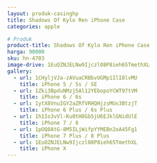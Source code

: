 ```yaml
---
layout: produk-casinghp
title: Shadows Of Kylo Ren iPhone Case
categories: apple

# Produk
product-title: Shadows Of Kylo Ren iPhone Case
harga: 90000
sku: hn-4703
image-drive: 1EuOZNJELNw9Ijczl08P8ieh65TmethXL
gallery:
  - url: 1CHyljVJa-zAVuaCRBbvUGMp1IlI8lvMU
    title: iPhone 5 / 5s / SE
  - url: 1Zki3BpduNMzj5Al12YEbopoYCWT97tVM
    title: iPhone 6 / 6s
  - url: 1ytX8VnuIGY2aZRfVRHQHjzsMUs3BtzjT
    title: iPhone 6 Plus / 6s Plus
  - url: 1h1Io3vVl-Ku0tH8Gb5jU6EJklGNidUlE
    title: iPhone 7 / 8
  - url: 1pOQ8AtG-8M5ILjWifpYYMEBn2oA45Fg1
    title: iPhone 7 Plus / 8 Plus
  - url: 1EuOZNJELNw9Ijczl08P8ieh65TmethXL
    title: iPhone X
---
```

